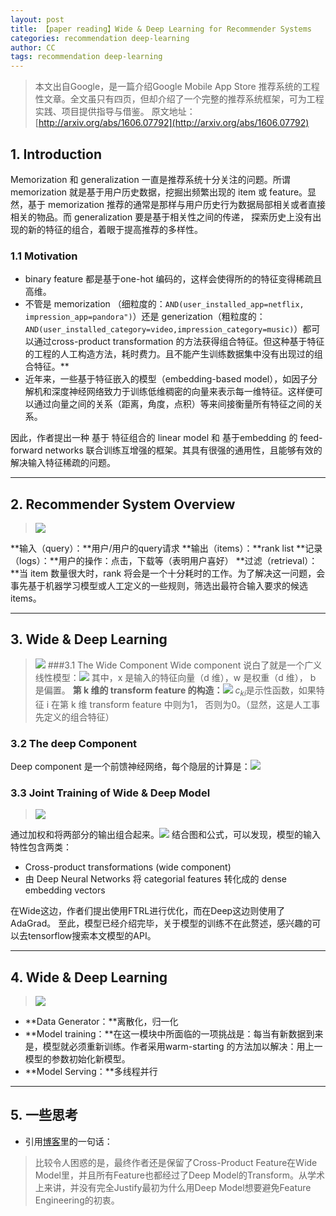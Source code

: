 ```yaml
---
layout: post
title: 【paper reading】Wide & Deep Learning for Recommender Systems
categories: recommendation deep-learning
author: CC
tags: recommendation deep-learning
---
```


> 本文出自Google，是一篇介绍Google Mobile App Store 推荐系统的工程性文章。全文虽只有四页，但却介绍了一个完整的推荐系统框架，可为工程实践、项目提供指导与借鉴。
> 原文地址：[http://arxiv.org/abs/1606.07792](http://arxiv.org/abs/1606.07792)

## 1. Introduction
Memorization 和 generalization 一直是推荐系统十分关注的问题。所谓 memorization 就是基于用户历史数据，挖掘出频繁出现的 item 或 feature。显然，基于 memorization 推荐的通常是那样与用户历史行为数据局部相关或者直接相关的物品。而 generalization 要是基于相关性之间的传递， 探索历史上没有出现的新的特征的组合，着眼于提高推荐的多样性。

### 1.1 Motivation
- binary feature 都是基于one-hot 编码的，这样会使得所的的特征变得稀疏且高维。 
- 不管是 memorization （细粒度的：`AND(user_installed_app=netflix, impression_app=pandora")`）还是 generization（粗粒度的：`AND(user_installed_category=video,impression_category=music)`）都可以通过cross-product transformation 的方法获得组合特征。但这种基于特征的工程的人工构造方法，耗时费力。且不能产生训练数据集中没有出现过的组合特征。**
- 近年来，一些基于特征嵌入的模型（embedding-based model），如因子分解机和深度神经网络致力于训练低维稠密的向量来表示每一维特征。这样便可以通过向量之间的关系（距离，角度，点积）等来间接衡量所有特征之间的关系。

因此，作者提出一种 基于 特征组合的 linear model 和 基于embedding 的 feed-forward networks 联合训练互增强的框架。其具有很强的通用性，且能够有效的解决输入特征稀疏的问题。

----------
## 2. Recommender System Overview
>![](http://upload-images.jianshu.io/upload_images/2728607-173f25c084f7013b.png?imageMogr2/auto-orient/strip%7CimageView2/2/w/1240)

**输入（query）：**用户/用户的query请求
**输出（items）：**rank list
**记录（logs）：**用户的操作：点击，下载等（表明用户喜好）
**过滤（retrieval）：**当 item 数量很大时，rank 将会是一个十分耗时的工作。为了解决这一问题，会事先基于机器学习模型或人工定义的一些规则，筛选出最符合输入要求的候选 items。

---------
## 3. Wide & Deep Learning
 > ![](http://upload-images.jianshu.io/upload_images/2728607-fd877d816f448fd4.png?imageMogr2/auto-orient/strip%7CimageView2/2/w/1240)
###3.1 The Wide Component
Wide component 说白了就是一个广义线性模型：![](http://upload-images.jianshu.io/upload_images/2728607-e4f22f8dc3ce3f2b.png?imageMogr2/auto-orient/strip%7CimageView2/2/w/1240)
其中，x 是输入的特征向量（d 维），w 是权重（d 维）， b 是偏置。
**第 k 维的 transform feature 的构造：**![](http://upload-images.jianshu.io/upload_images/2728607-2de63aa7de3739ae.png?imageMogr2/auto-orient/strip%7CimageView2/2/w/1240)
$c_{ki}$是示性函数，如果特征 i 在第 k 维 transform feature 中则为1， 否则为0。（显然，这是人工事先定义的组合特征）

### 3.2 The deep Component
Deep component 是一个前馈神经网络，每个隐层的计算是：![](http://upload-images.jianshu.io/upload_images/2728607-7742bf586b4d081c.png?imageMogr2/auto-orient/strip%7CimageView2/2/w/1240)

### 3.3 Joint Training of Wide & Deep Model
>![](http://upload-images.jianshu.io/upload_images/2728607-0a948843017c63d7.png?imageMogr2/auto-orient/strip%7CimageView2/2/w/1240)

通过加权和将两部分的输出组合起来。![](http://upload-images.jianshu.io/upload_images/2728607-e6d23767a2c010fe.png?imageMogr2/auto-orient/strip%7CimageView2/2/w/1240)
结合图和公式，可以发现，模型的输入特性包含两类：
- Cross-product transformations (wide component)
- 由 Deep Neural Networks 将 categorial features 转化成的 dense embedding vectors

在Wide这边，作者们提出使用FTRL进行优化，而在Deep这边则使用了AdaGrad。
至此，模型已经介绍完毕，关于模型的训练不在此赘述，感兴趣的可以去tensorflow搜索本文模型的API。

---------
## 4. Wide & Deep Learning
>![](http://upload-images.jianshu.io/upload_images/2728607-7b1390e9a6cb3c31.png?imageMogr2/auto-orient/strip%7CimageView2/2/w/1240)
- **Data Generator：**离散化，归一化
- **Model training：**在这一模块中所面临的一项挑战是：每当有新数据到来是，模型就必须重新训练。作者采用warm-starting 的方法加以解决：用上一模型的参数初始化新模型。
- **Model Serving：**多线程并行
---------
## 5. 一些思考
- 引用[博客](https://weibo.com/ttarticle/p/show?id=2309403992336299371397)里的一句话：
> 比较令人困惑的是，最终作者还是保留了Cross-Product Feature在Wide Model里，并且所有Feature也都经过了Deep Model的Transform。从学术上来讲，并没有完全Justify最初为什么用Deep Model想要避免Feature Engineering的初衷。




